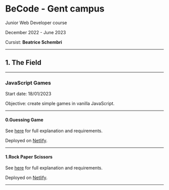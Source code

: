 # BeCode - Gent campus

Junior Web Developer course

December 2022 - June 2023

Cursist: **Beatrice Schembri**

---

## 1. The Field


---

### JavaScript Games

Start date: 18/01/2023

Objective: create simple games in vanilla JavaScript.

---

#### 0.Guessing Game

See [here](https://github.com/becodeorg/GNT-Verou-4/blob/main/1.The-Field/11.Games/0.Guessing-game.md) for full explanation and requirements.

Deployed on [Netlify](https://guessing-game-nr.netlify.app/).

---

#### 1.Rock Paper Scissors

See [here](https://github.com/becodeorg/GNT-Verou-4/blob/main/1.The-Field/11.Games/1.Rock-paper-scissors.md) for full explanation and requirements.

Deployed on [Netlify](https://rock-paper-scissors-gify.netlify.app/).

---